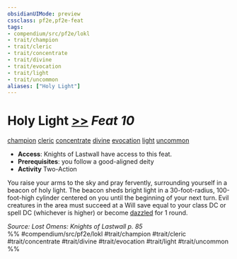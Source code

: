 ```yaml
---
obsidianUIMode: preview
cssclass: pf2e,pf2e-feat
tags:
- compendium/src/pf2e/lokl
- trait/champion
- trait/cleric
- trait/concentrate
- trait/divine
- trait/evocation
- trait/light
- trait/uncommon
aliases: ["Holy Light"]
---
```

# Holy Light  [>>](/rules/core-rulebook/chapter-9-playing-the-game.md#Actions "Two-Action") *Feat 10*  
[champion](/rules/traits/champion.md)  [cleric](/rules/traits/cleric.md)  [concentrate](/rules/traits/concentrate.md)  [divine](/rules/traits/divine.md)  [evocation](/rules/traits/evocation.md)  [light](/rules/traits/light.md)  [uncommon](/rules/traits/uncommon.md)  

- **Access**: Knights of Lastwall have access to this feat.
- **Prerequisites**: you follow a good-aligned deity
- **Activity** Two-Action

You raise your arms to the sky and pray fervently, surrounding yourself in a beacon of holy light. The beacon sheds bright light in a 30-foot-radius, 100-foot-high cylinder centered on you until the beginning of your next turn. Evil creatures in the area must succeed at a Will save equal to your class DC or spell DC (whichever is higher) or become [dazzled](/rules/conditions.md#Dazzled) for 1 round.

*Source: Lost Omens: Knights of Lastwall p. 85*  
%% #compendium/src/pf2e/lokl #trait/champion #trait/cleric #trait/concentrate #trait/divine #trait/evocation #trait/light #trait/uncommon %%